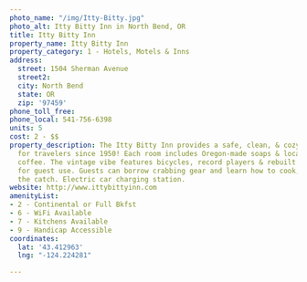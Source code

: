 ```yaml
---
photo_name: "/img/Itty-Bitty.jpg"
photo_alt: Itty Bitty Inn in North Bend, OR
title: Itty Bitty Inn
property_name: Itty Bitty Inn
property_category: 1 - Hotels, Motels & Inns
address:
  street: 1504 Sherman Avenue
  street2: 
  city: North Bend
  state: OR
  zip: '97459'
phone_toll_free: 
phone_local: 541-756-6398
units: 5
cost: 2 - $$
property_description: The Itty Bitty Inn provides a safe, clean, & cozy atmosphere
  for travelers since 1950! Each room includes Oregon-made soaps & locally roasted
  coffee. The vintage vibe features bicycles, record players & rebuilt Ataris available
  for guest use. Guests can borrow crabbing gear and learn how to cook, clean & enjoy
  the catch. Electric car charging station.
website: http://www.ittybittyinn.com
amenityList:
- 2 - Continental or Full Bkfst
- 6 - WiFi Available
- 7 - Kitchens Available
- 9 - Handicap Accessible
coordinates:
  lat: '43.412963'
  lng: "-124.224281"

---
```

